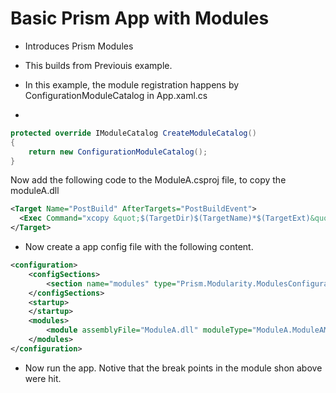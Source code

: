 # Basic Prism App with Modules

- Introduces Prism Modules

- This builds from Previouis example.
- In this example, the module registration happens by ConfigurationModuleCatalog in App.xaml.cs
- 


```cs
protected override IModuleCatalog CreateModuleCatalog()
{
    return new ConfigurationModuleCatalog();
}
```

Now add the following code to the ModuleA.csproj file, to copy the moduleA.dll 


```xml
<Target Name="PostBuild" AfterTargets="PostBuildEvent">
  <Exec Command="xcopy &quot;$(TargetDir)$(TargetName)*$(TargetExt)&quot; &quot;$(SolutionDir)\SimplePrismShell\bin\Debug\net7.0-windows\&quot; /Y /S" />
</Target>
```

- Now create a app config file with the following content.

```xml
<configuration>
	<configSections>
		<section name="modules" type="Prism.Modularity.ModulesConfigurationSection, Prism.Wpf" />
	</configSections>
	<startup>
	</startup>
	<modules>
		<module assemblyFile="ModuleA.dll" moduleType="ModuleA.ModuleAModule, ModuleA, Version=1.0.0.0, Culture=neutral, PublicKeyToken=null" moduleName="ModuleAModule" startupLoaded="True" />
	</modules>
</configuration>
```

- Now run the app. Notive that the break points in the module shon above were hit.
